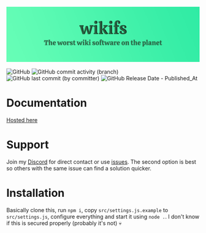 ![Banner](./.github/Banner.png)

![GitHub](https://img.shields.io/github/license/pazdikan/wikifs?style=for-the-badge)
![GitHub commit activity (branch)](https://img.shields.io/github/commit-activity/m/pazdikan/wikifs?style=for-the-badge)
![GitHub last commit (by committer)](https://img.shields.io/github/last-commit/pazdikan/wikifs?style=for-the-badge)
![GitHub Release Date - Published_At](https://img.shields.io/github/v/release/pazdikan/wikifs?style=for-the-badge)

# Documentation

[Hosted here](https://docs.pazdikan.party/en/wikifs/About)

# Support

Join my [Discord](https://dc.pazdikan.party/) for direct contact or use [issues](https://github.com/Pazdikan/wikifs/issues). The second option is best so others with the same issue can find a solution quicker.

# Installation

Basically clone this, run `npm i`, copy `src/settings.js.example` to `src/settings.js`, configure everything and start it using `node .`. I don't know if this is secured properly (probably it's not) 💀
